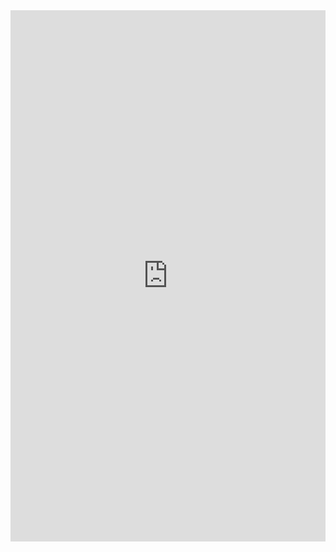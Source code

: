 
<embed src="https://nbviewer.jupyter.org/github/joydeep2k21/Manabendra-Mishra/blob/main/ClassesandObjects.pdf" width="100%" height="850px"/>
